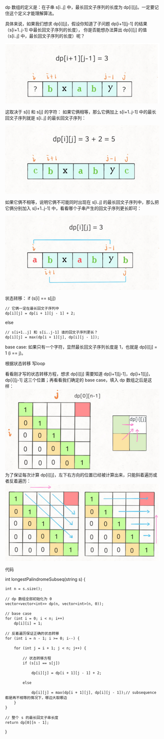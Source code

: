  dp 数组的定义是：在子串 s[i..j] 中，最长回文子序列的长度为 dp[i][j]。一定要记住这个定义才能理解算法。
 
 具体来说，如果我们想求 dp[i][j]，假设你知道了子问题 dp[i+1][j-1] 的结果（s[i+1..j-1] 中最长回文子序列的长度），
 你是否能想办法算出 dp[i][j] 的值（s[i..j] 中，最长回文子序列的长度）呢？
 
 ![lps1](../img/lps1.png)
 
 这取决于 s[i] 和 s[j] 的字符：
如果它俩相等，那么它俩加上 s[i+1..j-1] 中的最长回文子序列就是 s[i..j] 的最长回文子序列：
 
 ![lps2](../img/lps2.png)
 
 如果它俩不相等，说明它俩不可能同时出现在 s[i..j] 的最长回文子序列中，那么把它俩分别加入 s[i+1..j-1] 中，看看哪个子串产生的回文子序列更长即可：
 
 ![lps3](../img/lps3.png)
 
 
状态转移：
if (s[i] == s[j])
    
    // 它俩一定在最长回文子序列中
    dp[i][j] = dp[i + 1][j - 1] + 2;
else
    
    // s[i+1..j] 和 s[i..j-1] 谁的回文子序列更长？
    dp[i][j] = max(dp[i + 1][j], dp[i][j - 1]);

base case:
如果只有一个字符，显然最长回文子序列长度是 1，也就是 dp[i][j] = 1 (i == j)。


根据状态转移 写loop


看看刚才写的状态转移方程，想求 dp[i][j] 需要知道 dp[i+1][j-1]，dp[i+1][j]，dp[i][j-1] 这三个位置；再看看我们确定的 base case，填入 dp 数组之后是这样：
 ![lps4](../img/lps4.png)
 为了保证每次计算 dp[i][j]，左下右方向的位置已经被计算出来，只能斜着遍历或者反着遍历：
  ![lps5](../img/lps5.png)


代码

int longestPalindromeSubseq(string s) {

    int n = s.size();

    // dp 数组全部初始化为 0
    vector<vector<int>> dp(n, vector<int>(n, 0));
    
    // base case
    for (int i = 0; i < n; i++)
        dp[i][i] = 1;
        
    // 反着遍历保证正确的状态转移
    for (int i = n - 1; i >= 0; i--) {
    
        for (int j = i + 1; j < n; j++) {
        
            // 状态转移方程
            if (s[i] == s[j])
            
                dp[i][j] = dp[i + 1][j - 1] + 2;
                
            else
            
                dp[i][j] = max(dp[i + 1][j], dp[i][j - 1]);// subsequence 都是再不相等的情况下，哪边大取哪边
        }
    }
    
    // 整个 s 的最长回文子串长度
    return dp[0][n - 1];
}

